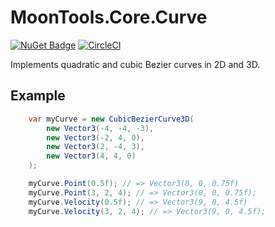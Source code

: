 # MoonTools.Core.Curve

[![NuGet Badge](https://buildstats.info/nuget/MoonTools.Core.Curve)](https://www.nuget.org/packages/MoonTools.Core.Curve/)
[![CircleCI](https://circleci.com/gh/MoonsideGames/MoonTools.Core.Curve.svg?style=svg)](https://circleci.com/gh/MoonsideGames/MoonTools.Core.Curve)

Implements quadratic and cubic Bezier curves in 2D and 3D.

## Example

```cs
    var myCurve = new CubicBezierCurve3D(
        new Vector3(-4, -4, -3),
        new Vector3(-2, 4, 0),
        new Vector3(2, -4, 3),
        new Vector3(4, 4, 0)
    );

    myCurve.Point(0.5f); // => Vector3(0, 0, 0.75f)
    myCurve.Point(3, 2, 4); // => Vector3(0, 0, 0.75f);
    myCurve.Velocity(0.5f); // => Vector3(9, 0, 4.5f)
    myCurve.Velocity(3, 2, 4); // => Vector3(9, 0, 4.5f);
```